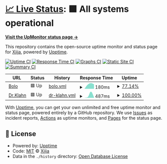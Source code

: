 # [📈 Live Status](https://Xiija.github.io/UpMonitor): <!--live status--> **🟩 All systems operational**

[**Visit the UpMonitor status page →**](https://Xiija.github.io/UpMonitor)

 <!-- <a href="https://Xiija.github.io/UpMonitor" target="_blank" rel="noopener">**Visit the UpMonitor status page →**</a> -->

This repository contains the open-source uptime monitor and status page for [Xiija](https://Xiija.github.io/UpMonitor), powered by [Upptime](https://github.com/upptime/upptime).

[![Uptime CI](https://github.com/Xiija/UpMonitor/workflows/Uptime%20CI/badge.svg)](https://github.com/upptime/upptime/actions?query=workflow%3A%22Uptime+CI%22)
[![Response Time CI](https://github.com/Xiija/UpMonitor/workflows/Response%20Time%20CI/badge.svg)](https://github.com/upptime/upptime/actions?query=workflow%3A%22Response+Time+CI%22)
[![Graphs CI](https://github.com/Xiija/UpMonitor/workflows/Graphs%20CI/badge.svg)](https://github.com/upptime/upptime/actions?query=workflow%3A%22Graphs+CI%22)
[![Static Site CI](https://github.com/Xiija/UpMonitor/workflows/Static%20Site%20CI/badge.svg)](https://github.com/upptime/upptime/actions?query=workflow%3A%22Static+Site+CI%22)
[![Summary CI](https://github.com/Xiija/UpMonitor/workflows/Summary%20CI/badge.svg)](https://github.com/upptime/upptime/actions?query=workflow%3A%22Summary+CI%22)

<!--start: status pages-->
<!-- This summary is generated by Upptime (https://github.com/upptime/upptime) -->
<!-- Do not edit this manually, your changes will be overwritten -->
<!-- prettier-ignore -->
| URL | Status | History | Response Time | Uptime |
| --- | ------ | ------- | ------------- | ------ |
| <img alt="" src="https://favicons.githubusercontent.com/bolo.xiija.repl.co" height="13"> [Bolo](https://Bolo.xiija.repl.co) | 🟩 Up | [bolo.yml](https://github.com/Xiija/UpMonitor/commits/master/history/bolo.yml) | <details><summary><img alt="Response time graph" src="./graphs/bolo/response-time-week.png" height="20"> 180ms</summary><br><a href="https://Xiija.github.io/UpMonitor/history/bolo"><img alt="Response time 180" src="https://img.shields.io/endpoint?url=https%3A%2F%2Fraw.githubusercontent.com%2FXiija%2FUpMonitor%2Fmaster%2Fapi%2Fbolo%2Fresponse-time.json"></a><br><a href="https://Xiija.github.io/UpMonitor/history/bolo"><img alt="24-hour response time 180" src="https://img.shields.io/endpoint?url=https%3A%2F%2Fraw.githubusercontent.com%2FXiija%2FUpMonitor%2Fmaster%2Fapi%2Fbolo%2Fresponse-time-day.json"></a><br><a href="https://Xiija.github.io/UpMonitor/history/bolo"><img alt="7-day response time 180" src="https://img.shields.io/endpoint?url=https%3A%2F%2Fraw.githubusercontent.com%2FXiija%2FUpMonitor%2Fmaster%2Fapi%2Fbolo%2Fresponse-time-week.json"></a><br><a href="https://Xiija.github.io/UpMonitor/history/bolo"><img alt="30-day response time 180" src="https://img.shields.io/endpoint?url=https%3A%2F%2Fraw.githubusercontent.com%2FXiija%2FUpMonitor%2Fmaster%2Fapi%2Fbolo%2Fresponse-time-month.json"></a><br><a href="https://Xiija.github.io/UpMonitor/history/bolo"><img alt="1-year response time 180" src="https://img.shields.io/endpoint?url=https%3A%2F%2Fraw.githubusercontent.com%2FXiija%2FUpMonitor%2Fmaster%2Fapi%2Fbolo%2Fresponse-time-year.json"></a></details> | <details><summary><a href="https://Xiija.github.io/UpMonitor/history/bolo">77.14%</a></summary><a href="https://Xiija.github.io/UpMonitor/history/bolo"><img alt="All-time uptime 77.14%" src="https://img.shields.io/endpoint?url=https%3A%2F%2Fraw.githubusercontent.com%2FXiija%2FUpMonitor%2Fmaster%2Fapi%2Fbolo%2Fuptime.json"></a><br><a href="https://Xiija.github.io/UpMonitor/history/bolo"><img alt="24-hour uptime 77.14%" src="https://img.shields.io/endpoint?url=https%3A%2F%2Fraw.githubusercontent.com%2FXiija%2FUpMonitor%2Fmaster%2Fapi%2Fbolo%2Fuptime-day.json"></a><br><a href="https://Xiija.github.io/UpMonitor/history/bolo"><img alt="7-day uptime 77.14%" src="https://img.shields.io/endpoint?url=https%3A%2F%2Fraw.githubusercontent.com%2FXiija%2FUpMonitor%2Fmaster%2Fapi%2Fbolo%2Fuptime-week.json"></a><br><a href="https://Xiija.github.io/UpMonitor/history/bolo"><img alt="30-day uptime 77.14%" src="https://img.shields.io/endpoint?url=https%3A%2F%2Fraw.githubusercontent.com%2FXiija%2FUpMonitor%2Fmaster%2Fapi%2Fbolo%2Fuptime-month.json"></a><br><a href="https://Xiija.github.io/UpMonitor/history/bolo"><img alt="1-year uptime 77.14%" src="https://img.shields.io/endpoint?url=https%3A%2F%2Fraw.githubusercontent.com%2FXiija%2FUpMonitor%2Fmaster%2Fapi%2Fbolo%2Fuptime-year.json"></a></details>
| <img alt="" src="https://favicons.githubusercontent.com/dr-klahn--xiija.repl.co" height="13"> [Dr.Klahn](https://Dr-Klahn--xiija.repl.co) | 🟩 Up | [dr-klahn.yml](https://github.com/Xiija/UpMonitor/commits/master/history/dr-klahn.yml) | <details><summary><img alt="Response time graph" src="./graphs/dr-klahn/response-time-week.png" height="20"> 487ms</summary><br><a href="https://Xiija.github.io/UpMonitor/history/dr-klahn"><img alt="Response time 487" src="https://img.shields.io/endpoint?url=https%3A%2F%2Fraw.githubusercontent.com%2FXiija%2FUpMonitor%2Fmaster%2Fapi%2Fdr-klahn%2Fresponse-time.json"></a><br><a href="https://Xiija.github.io/UpMonitor/history/dr-klahn"><img alt="24-hour response time 487" src="https://img.shields.io/endpoint?url=https%3A%2F%2Fraw.githubusercontent.com%2FXiija%2FUpMonitor%2Fmaster%2Fapi%2Fdr-klahn%2Fresponse-time-day.json"></a><br><a href="https://Xiija.github.io/UpMonitor/history/dr-klahn"><img alt="7-day response time 487" src="https://img.shields.io/endpoint?url=https%3A%2F%2Fraw.githubusercontent.com%2FXiija%2FUpMonitor%2Fmaster%2Fapi%2Fdr-klahn%2Fresponse-time-week.json"></a><br><a href="https://Xiija.github.io/UpMonitor/history/dr-klahn"><img alt="30-day response time 487" src="https://img.shields.io/endpoint?url=https%3A%2F%2Fraw.githubusercontent.com%2FXiija%2FUpMonitor%2Fmaster%2Fapi%2Fdr-klahn%2Fresponse-time-month.json"></a><br><a href="https://Xiija.github.io/UpMonitor/history/dr-klahn"><img alt="1-year response time 487" src="https://img.shields.io/endpoint?url=https%3A%2F%2Fraw.githubusercontent.com%2FXiija%2FUpMonitor%2Fmaster%2Fapi%2Fdr-klahn%2Fresponse-time-year.json"></a></details> | <details><summary><a href="https://Xiija.github.io/UpMonitor/history/dr-klahn">100.00%</a></summary><a href="https://Xiija.github.io/UpMonitor/history/dr-klahn"><img alt="All-time uptime 100.00%" src="https://img.shields.io/endpoint?url=https%3A%2F%2Fraw.githubusercontent.com%2FXiija%2FUpMonitor%2Fmaster%2Fapi%2Fdr-klahn%2Fuptime.json"></a><br><a href="https://Xiija.github.io/UpMonitor/history/dr-klahn"><img alt="24-hour uptime 100.00%" src="https://img.shields.io/endpoint?url=https%3A%2F%2Fraw.githubusercontent.com%2FXiija%2FUpMonitor%2Fmaster%2Fapi%2Fdr-klahn%2Fuptime-day.json"></a><br><a href="https://Xiija.github.io/UpMonitor/history/dr-klahn"><img alt="7-day uptime 100.00%" src="https://img.shields.io/endpoint?url=https%3A%2F%2Fraw.githubusercontent.com%2FXiija%2FUpMonitor%2Fmaster%2Fapi%2Fdr-klahn%2Fuptime-week.json"></a><br><a href="https://Xiija.github.io/UpMonitor/history/dr-klahn"><img alt="30-day uptime 100.00%" src="https://img.shields.io/endpoint?url=https%3A%2F%2Fraw.githubusercontent.com%2FXiija%2FUpMonitor%2Fmaster%2Fapi%2Fdr-klahn%2Fuptime-month.json"></a><br><a href="https://Xiija.github.io/UpMonitor/history/dr-klahn"><img alt="1-year uptime 100.00%" src="https://img.shields.io/endpoint?url=https%3A%2F%2Fraw.githubusercontent.com%2FXiija%2FUpMonitor%2Fmaster%2Fapi%2Fdr-klahn%2Fuptime-year.json"></a></details>

<!--end: status pages-->

With [Upptime](https://upptime.js.org), you can get your own unlimited and free uptime monitor and status page, powered entirely by a GitHub repository. We use [Issues](https://github.com/Xiija/UpMonitor/issues) as incident reports, [Actions](https://github.com/Xiija/UpMonitor/actions) as uptime monitors, and [Pages](https://Xiija.github.io/UpMonitor) for the status page.

## 📄 License

- Powered by: [Upptime](https://github.com/upptime/upptime)
- Code: [MIT](./LICENSE) © [Xiija](https://Xiija.github.io/UpMonitor)
- Data in the `./history` directory: [Open Database License](https://opendatacommons.org/licenses/odbl/1-0/)
